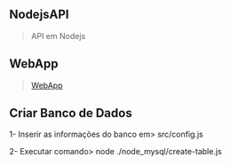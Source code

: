 ## NodejsAPI
> API em Nodejs
## WebApp
> [WebApp](https://github.com/dcandrade19/VuejsWebApp)

## Criar Banco de Dados
 1- Inserir as informações do banco em> src/config.js

 2- Executar comando> node ./node_mysql/create-table.js
